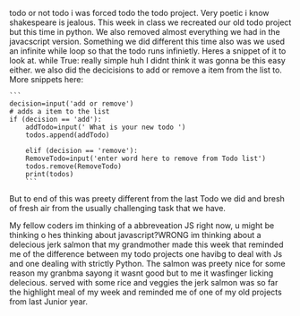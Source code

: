 todo or not todo i was forced todo the todo project. Very poetic i know shakespeare is jealous. This week in class we recreated our old todo project but this time in python. We also removed almost everything we had in the javacscript version.  Something we did different this time also was we used an infinite while loop so that the todo runs infinietly. Heres a snippet of it to look at.
while True:
really simple huh I didnt think it was gonna be this easy either. we also did the decicisions to add or remove  a item from the list to. More snippets here:

	
 	```
    decision=input('add or remove')
    # adds a item to the list
    if (decision == 'add'): 
        addTodo=input(' What is your new todo ')
        todos.append(addTodo)

        elif (decision == 'remove'):
        RemoveTodo=input('enter word here to remove from Todo list')
        todos.remove(RemoveTodo)
        print(todos)
 		```

But to end of this was preety different from the last Todo we did and bresh of fresh air from the usually challenging task that we have.


My fellow coders im thinking of a abbreveation JS right now, u might be thinking o hes thinking about javascript?WRONG im thinking about a delecious jerk salmon that my grandmother made this week that reminded me of the difference between my todo projects one havibg to deal with Js and one dealing with strictly Python. The salmon was preety nice for some reason my granbma sayong it wasnt good but to me it wasfinger licking delecious. served with some rice and veggies the jerk salmon was so far the highlight meal of my week and reminded me of one of my old projects from last Junior year.






